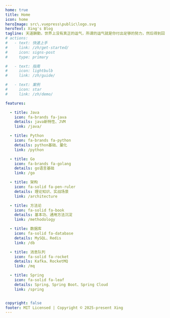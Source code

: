 ```yaml
---
home: true
title: Home
icon: home
heroImage: src\.vuepress\public\logo.svg
heroText: Xing's Blog
tagline: 天道酬勤，世界上没有真正的运气，所谓的运气就是你付出足够的努力，然后得到回报✨
# actions:
#   - text: 快速上手
#     link: /zh/get-started/
#     icon: signs-post
#     type: primary

#   - text: 指南
#     icon: lightbulb
#     link: /zh/guide/

#   - text: 案例
#     icon: star
#     link: /zh/demo/

features:

  - title: Java
    icon: fa-brands fa-java
    details: java新特性、JVM
    link: /java/

  - title: Python
    icon: fa-brands fa-python
    details: python基础、量化
    link: /python

  - title: Go
    icon: fa-brands fa-golang
    details: go语言基础
    link: /go

  - title: 架构
    icon: fa-solid fa-pen-ruler
    details: 理论知识、实战场景
    link: /architecture

  - title: 方法论
    icon: fa-solid fa-book
    details: 基本功、通用方法沉淀
    link: /methodology

  - title: 数据库
    icon: fa-solid fa-database
    details: MySQL、Redis
    link: /db

  - title: 消息队列
    icon: fa-solid fa-rocket
    details: Kafka、RocketMQ
    link: /mq

  - title: Spring
    icon: fa-solid fa-leaf
    details: Spring、Spring Boot、Spring Cloud
    link: /spring


copyright: false
footer: MIT Licensed | Copyright © 2025-present Xing
---
```



<!-- markdownlint-disable -->